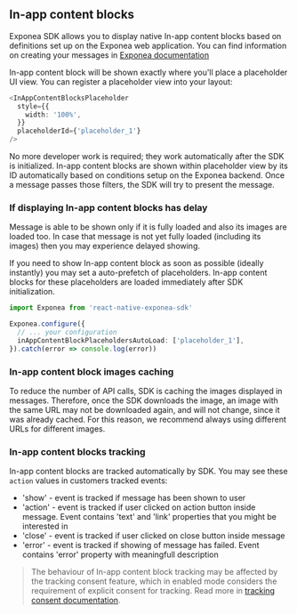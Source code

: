 ## In-app content blocks
Exponea SDK allows you to display native In-app content blocks based on definitions set up on the Exponea web application. You can find information on creating your messages in [Exponea documentation](https://documentation.bloomreach.com/engagement/docs/in-app-content-blocks)

In-app content block will be shown exactly where you'll place a placeholder UI view. You can register a placeholder view into your layout:

```typescript jsx
<InAppContentBlocksPlaceholder
  style={{
    width: '100%',
  }}
  placeholderId={'placeholder_1'}
/>
```

No more developer work is required; they work automatically after the SDK is initialized.
In-app content blocks are shown within placeholder view by its ID automatically based on conditions setup on the Exponea backend. Once a message passes those filters, the SDK will try to present the message.

### If displaying In-app content blocks has delay

Message is able to be shown only if it is fully loaded and also its images are loaded too. In case that message is not yet fully loaded (including its images) then you may experience delayed showing.

If you need to show In-app content block as soon as possible (ideally instantly) you may set a auto-prefetch of placeholders. In-app content blocks for these placeholders are loaded immediately after SDK initialization.

```typescript jsx
import Exponea from 'react-native-exponea-sdk'

Exponea.configure({
  // ... your configuration
  inAppContentBlockPlaceholdersAutoLoad: ['placeholder_1'],
}).catch(error => console.log(error))
```

### In-app content block images caching
To reduce the number of API calls, SDK is caching the images displayed in messages. Therefore, once the SDK downloads the image, an image with the same URL may not be downloaded again, and will not change, since it was already cached. For this reason, we recommend always using different URLs for different images.

### In-app content blocks tracking

In-app content blocks are tracked automatically by SDK. You may see these `action` values in customers tracked events:

- 'show' - event is tracked if message has been shown to user
- 'action' - event is tracked if user clicked on action button inside message. Event contains 'text' and 'link' properties that you might be interested in
- 'close' - event is tracked if user clicked on close button inside message
- 'error' - event is tracked if showing of message has failed. Event contains 'error' property with meaningfull description

> The behaviour of In-app content block tracking may be affected by the tracking consent feature, which in enabled mode considers the requirement of explicit consent for tracking. Read more in [tracking consent documentation](./TRACKING_CONSENT.md).
